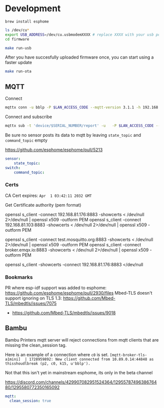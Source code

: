 # Development

```
brew install esphome
```


```bash
ls /dev/cu*
export USB_ADDRESS=/dev/cu.usbmodemXXXX # replace XXXX with your usb port
cd firmware

make run-usb
```

After you have succesfully uploaded firmware once, you can start using a faster update

```bash
make run-ota
```


## MQTT

Connect
```bash
mqttx conn -u bblp -P $LAN_ACCESS_CODE --mqtt-version 3.1.1 -h 192.168.81.176 -p 8883 -l mqtts --insecure
```

Connect and subscribe

```bash
mqttx sub -t 'device/$SERIAL_NUMBER/report' -u   -P $LAN_ACCESS_CODE --mqtt-version 3.1.1 -h $IP_ADDRESS -p 8883 -l mqtts --insecure
```

Be sure no sensor posts its data to mqtt by leaving `state_topic` and `command_topic` empty

https://github.com/esphome/esphome/pull/5213

```yaml
sensor:
    state_topic:
switch:
    command_topic:
```



### Certs

CA Cert expires: `Apr  1 03:42:11 2032 GMT`

Get Certificate authority (pem format)

openssl s_client -connect 192.168.81.176:8883 -showcerts < /dev/null 2>/dev/null | openssl x509 -outform PEM
openssl s_client -connect 192.168.81.103:8883 -showcerts < /dev/null 2>/dev/null | openssl x509 -outform PEM

openssl s_client -connect test.mosquitto.org:8883 -showcerts < /dev/null 2>/dev/null | openssl x509 -outform PEM
openssl s_client -connect broker.emqx.io:8883 -showcerts < /dev/null 2>/dev/null | openssl x509 -outform PEM






openssl s_client -showcerts -connect 192.168.81.176:8883 </dev/null




### Bookmarks

PR where esp-idf support was added to esphome: https://github.com/esphome/esphome/pull/2930/files
Mbed-TLS doesn't support ignoring on TLS 1.3: https://github.com/Mbed-TLS/mbedtls/issues/7075
- https://github.com/Mbed-TLS/mbedtls/issues/9018



## Bambu

Bambu Printers mqtt server will reject connections from mqtt clients that are missing the clean_session tag. 

Here is an example of a connection where `c0` is set. 
`[mqtt-broker-tls-a1mini]  | 1728959892: New client connected from 10.89.0.14:44848 as thisshoudlbreak (p2, c0, k15, u'bblp').`

Not that this isn't yet in mainstream esphome, its only in the beta channel 

https://discord.com/channels/429907082951524364/1295578749638676480/1295580772350165092

```yaml
mqtt:
  clean_session: true
```